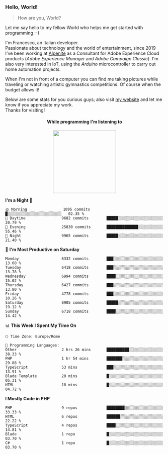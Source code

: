 ### Hello, World!

> How are you, World?

Let me say hello to my fellow World who helps me get started with programming :-)

I'm Francesco, an Italian developer.  
Passionate about technology and the world of entertainment, since 2019 I've been working at [Alpenite](https://www.alpenite.com) as a Consultant for Adobe Experience Cloud products (*Adobe Experience Manager* and *Adobe Campaign Classic*). I'm also very interested in IoT, using the *Arduino* microcontroller to carry out home automation projects.

When I'm not in front of a computer you can find me taking pictures while traveling or watching artistic gymnastics competitions. Of course when the budget allows it!

Below are some stats for you curious guys; also visit [my website](https://www.francescorega.eu) and let me know if you appreciate my work.  
Thanks for visiting!

<div align="center">
  <h4>While programming I'm listening to</h4>
  <a href="https://apps.francescorega.eu/now-playing/11147232609" target="_blank"><img src="https://apps.francescorega.eu/now-playing/11147232609" width="200"></a>
</div>

<!--START_SECTION:waka-->
**I'm a Night 🦉** 

```text
🌞 Morning                1095 commits        █░░░░░░░░░░░░░░░░░░░░░░░░   02.35 % 
🌆 Daytime                9682 commits        █████░░░░░░░░░░░░░░░░░░░░   20.79 % 
🌃 Evening                25830 commits       ██████████████░░░░░░░░░░░   55.46 % 
🌙 Night                  9965 commits        █████░░░░░░░░░░░░░░░░░░░░   21.40 % 
```
📅 **I'm Most Productive on Saturday** 

```text
Monday                   6332 commits        ███░░░░░░░░░░░░░░░░░░░░░░   13.60 % 
Tuesday                  6418 commits        ███░░░░░░░░░░░░░░░░░░░░░░   13.78 % 
Wednesday                6994 commits        ████░░░░░░░░░░░░░░░░░░░░░   15.02 % 
Thursday                 6427 commits        ███░░░░░░░░░░░░░░░░░░░░░░   13.80 % 
Friday                   4778 commits        ███░░░░░░░░░░░░░░░░░░░░░░   10.26 % 
Saturday                 8905 commits        █████░░░░░░░░░░░░░░░░░░░░   19.12 % 
Sunday                   6718 commits        ████░░░░░░░░░░░░░░░░░░░░░   14.42 % 
```


📊 **This Week I Spent My Time On** 

```text
🕑︎ Time Zone: Europe/Rome

💬 Programming Languages: 
Other                    2 hrs 26 mins       ██████████░░░░░░░░░░░░░░░   38.33 % 
PHP                      1 hr 54 mins        ███████░░░░░░░░░░░░░░░░░░   29.88 % 
TypeScript               53 mins             ███░░░░░░░░░░░░░░░░░░░░░░   13.91 % 
Blade Template           20 mins             █░░░░░░░░░░░░░░░░░░░░░░░░   05.31 % 
HTML                     18 mins             █░░░░░░░░░░░░░░░░░░░░░░░░   04.72 % 
```

**I Mostly Code in PHP** 

```text
PHP                      9 repos             ████████░░░░░░░░░░░░░░░░░   33.33 % 
HTML                     6 repos             ██████░░░░░░░░░░░░░░░░░░░   22.22 % 
TypeScript               4 repos             ████░░░░░░░░░░░░░░░░░░░░░   14.81 % 
Blade                    1 repo              █░░░░░░░░░░░░░░░░░░░░░░░░   03.70 % 
C#                       1 repo              █░░░░░░░░░░░░░░░░░░░░░░░░   03.70 % 
```




<!--END_SECTION:waka-->
